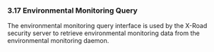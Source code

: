 ### 3.17 Environmental Monitoring Query

The environmental monitoring query interface is used by the X-Road security server to retrieve environmental monitoring data from the environmental monitoring daemon.